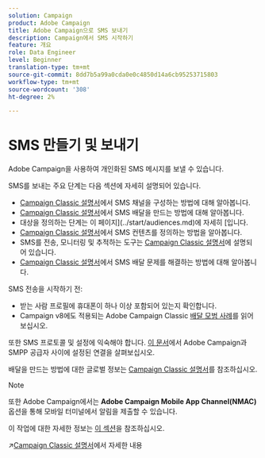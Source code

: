 ```yaml
---
solution: Campaign
product: Adobe Campaign
title: Adobe Campaign으로 SMS 보내기
description: Campaign에서 SMS 시작하기
feature: 개요
role: Data Engineer
level: Beginner
translation-type: tm+mt
source-git-commit: 8dd7b5a99a0cda0e0c4850d14a6cb95253715803
workflow-type: tm+mt
source-wordcount: '308'
ht-degree: 2%

---
```


# SMS 만들기 및 보내기

Adobe Campaign을 사용하여 개인화된 SMS 메시지를 보낼 수 있습니다.

SMS를 보내는 주요 단계는 다음 섹션에 자세히 설명되어 있습니다.

* [Campaign Classic 설명서](https://experienceleague.adobe.com/docs/campaign-classic/using/sending-messages/sending-messages-on-mobiles/sms-set-up.html?lang=en#sending-messages)에서 SMS 채널을 구성하는 방법에 대해 알아봅니다.
* [Campaign Classic 설명서](https://experienceleague.adobe.com/docs/campaign-classic/using/sending-messages/sending-messages-on-mobiles/sms-create.html?lang=en#sending-messages)에서 SMS 배달을 만드는 방법에 대해 알아봅니다.
* 대상을 정의하는 단계는 이 페이지](../start/audiences.md)에 자세히 [입니다.
* [Campaign Classic 설명서](https://experienceleague.adobe.com/docs/campaign-classic/using/sending-messages/sending-messages-on-mobiles/sms-create.html?lang=en#defining-the-sms-content)에서 SMS 컨텐츠를 정의하는 방법을 알아봅니다.
* SMS를 전송, 모니터링 및 추적하는 도구는 [Campaign Classic 설명서](https://experienceleague.adobe.com/docs/campaign-classic/using/sending-messages/sending-messages-on-mobiles/sms-send.html?lang=en#sending-messages)에 설명되어 있습니다.
* [Campaign Classic 설명서](https://experienceleague.adobe.com/docs/campaign-classic/using/sending-messages/sending-messages-on-mobiles/troubleshooting-sms.html?lang=en#sending-messages)에서 SMS 배달 문제를 해결하는 방법에 대해 알아봅니다.

SMS 전송을 시작하기 전:

* 받는 사람 프로필에 휴대폰이 하나 이상 포함되어 있는지 확인합니다.
* Campaign v8에도 적용되는 Adobe Campaign Classic [배달 모범 사례](https://experienceleague.adobe.com/docs/campaign-classic/using/sending-messages/key-steps-when-creating-a-delivery/delivery-bestpractices/delivery-best-practices.html?lang=en#sending-messages)를 읽어 보십시오.

또한 SMS 프로토콜 및 설정에 익숙해야 합니다. [이 문서](https://experienceleague.adobe.com/docs/campaign-classic/using/sending-messages/sending-messages-on-mobiles/sms-protocol.html?lang=en#sending-messages)에서 Adobe Campaign과 SMPP 공급자 사이에 설정된 연결을 살펴보십시오.

배달을 만드는 방법에 대한 글로벌 정보는 [Campaign Classic 설명서](https://experienceleague.adobe.com/docs/campaign-classic/using/sending-messages/key-steps-when-creating-a-delivery/steps-about-delivery-creation-steps.html?lang=en#sending-messages)를 참조하십시오.

>[!NOTE]
>
>또한 Adobe Campaign에서는 **Adobe Campaign Mobile App Channel(NMAC)** 옵션을 통해 모바일 터미널에서 알림을 제출할 수 있습니다.
> 
>이 작업에 대한 자세한 정보는 [이 섹션](push.md)을 참조하십시오.

:arrow_upper_right:[Campaign Classic 설명서](https://experienceleague.adobe.com/docs/campaign-classic/using/sending-messages/sending-messages-on-mobiles/sms-channel.html)에서 자세한 내용
